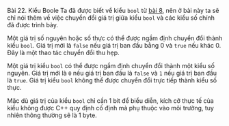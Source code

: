 Bài 22. Kiểu Boole
Ta đã được biết về kiểu `bool` từ [bài 8](!2.8#3), nên ở bài này ta sẽ chỉ nói thêm về việc chuyển đổi giá trị giữa kiểu
`bool` và các kiểu số chính đã được trình bày.

Một giá trị số nguyên hoặc số thực có thể được ngầm định chuyển đổi thành kiểu `bool`. Giá trị mới là `false` nếu giá
trị ban đầu bằng 0 và `true` nếu khác 0. Đây là một thao tác chuyển đổi thu hẹp.

Một giá trị kiểu `bool` có thể được ngầm định chuyển đổi thành một kiểu số nguyên. Giá trị mới là `0` nếu giá trị ban
đầu là `false` và `1` nếu giá trị ban đầu là `true`. Giá trị kiểu `bool` không thể được chuyển đổi trực tiếp thành kiểu
số thực.

Mặc dù giá trị của kiểu `bool` chỉ cần 1 bit để biểu diễn, kích cỡ thực tế của kiểu không được C++ quy định cố định mà
phụ thuộc vào môi trường, tuy nhiên thông thường sẽ là 1 byte.